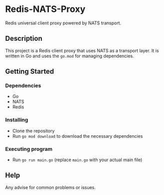 # Redis-NATS-Proxy

Redis universal client proxy powered by NATS transport.

## Description

This project is a Redis client proxy that uses NATS as a transport layer.
It is written in Go and uses the `go.mod` for managing dependencies.

## Getting Started

### Dependencies

- Go
- NATS
- Redis

### Installing

- Clone the repository
- Run `go mod download` to download the necessary dependencies

### Executing program

- Run `go run main.go` (replace `main.go` with your actual main file)

## Help

Any advise for common problems or issues.
